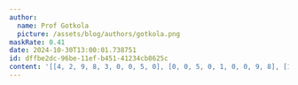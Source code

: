 ```yaml
---
author:
  name: Prof Gotkola
  picture: /assets/blog/authors/gotkola.png
maskRate: 0.41
date: 2024-10-30T13:00:01.738751
id: dffbe2dc-96be-11ef-b451-41234cb8625c
content: '[[4, 2, 9, 8, 3, 0, 0, 5, 0], [0, 0, 5, 0, 1, 0, 0, 9, 8], [1, 6, 8, 0, 7, 5, 3, 0, 0], [5, 4, 6, 0, 2, 8, 9, 3, 1], [9, 1, 0, 0, 6, 0, 0, 0, 4], [3, 8, 0, 0, 4, 0, 5, 0, 6], [8, 0, 0, 0, 0, 0, 2, 0, 3], [2, 7, 1, 0, 0, 4, 8, 0, 0], [6, 9, 3, 0, 8, 7, 4, 1, 0]]'
---
```

